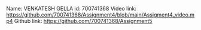 Name: VENKATESH GELLA id: 700741368 
Video link: https://github.com/700741368/Assignment4/blob/main/Assigment4_video.mp4
Github link: https://github.com/700741368/Assignment5
